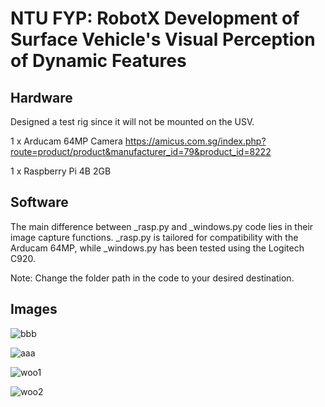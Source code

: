 NTU FYP: RobotX Development of Surface Vehicle's Visual Perception of Dynamic Features
==================================================
Hardware
--------
Designed a test rig since it will not be mounted on the USV.

1 x Arducam 64MP Camera https://amicus.com.sg/index.php?route=product/product&manufacturer_id=79&product_id=8222

1 x Raspberry Pi 4B 2GB

Software
--------
The main difference between _rasp.py and _windows.py code lies in their image capture functions. _rasp.py is tailored for compatibility with the Arducam 64MP, while _windows.py has been tested using the Logitech C920.

Note: Change the folder path in the code to your desired destination.

Images
--------
![bbb](https://github.com/jonxjonx/Monocular_Vision_RobotX/assets/142519124/4e8678d8-35cc-4fdf-b0fa-ef7101fa3890)

![aaa](https://github.com/jonxjonx/Monocular_Vision_RobotX/assets/142519124/7597d187-1b80-49d6-a6b8-9df1824ddeb5)

![woo1](https://github.com/jonxjonx/Monocular_Vision_RobotX/assets/142519124/7a061e4a-10d2-4d0e-b556-2d586636acdf)

![woo2](https://github.com/jonxjonx/Monocular_Vision_RobotX/assets/142519124/1fc47436-8af4-4a69-a62a-610d8a842883)
